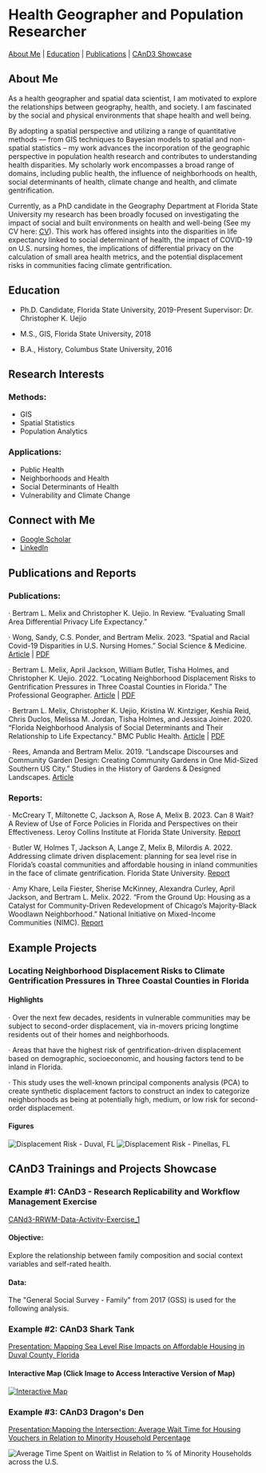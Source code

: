 # Health Geographer and Population Researcher

[About Me](#about-me) | [Education](#education) | [Publications](#publications-and-reports) | [CAnD3 Showcase](#cand3-trainings-and-projects-showcase)

## About Me
As a health geographer and spatial data scientist, I am motivated to explore the relationships between geography, health, and society. I am fascinated by the social and physical environments that shape health and well being. 

By adopting a spatial perspective and utilizing a range of quantitative methods — from GIS techniques to Bayesian models to spatial and non-spatial statistics – my work advances the incorporation of the geographic perspective in population health research and contributes to understanding health disparities. My scholarly work encompasses a broad range of domains, including public health, the influence of neighborhoods on health, social determinants of health, climate change and health, and climate gentrification.

Currently, as a PhD candidate in the Geography Department at Florida State University my research has been broadly focused on investigating the impact of social and built environments on health and well-being (See my CV here: [CV](image/CV1.pdf)). This work has offered insights into the disparities in life expectancy linked to social determinant of health, the impact of COVID-19 on U.S. nursing homes, the implications of differential privacy on the calculation of small area health metrics, and the potential displacement risks in communities facing climate gentrification.


## Education 
- Ph.D. Candidate, Florida State University, 2019-Present
  Supervisor: Dr. Christopher K. Uejio

- M.S., GIS, Florida State University, 2018

- B.A., History, Columbus State University, 2016


## Research Interests
### Methods: 
- GIS
- Spatial Statistics
- Population Analytics

### Applications: 
- Public Health
- Neighborhoods and Health
- Social Determinants of Health
- Vulnerability and Climate Change

## Connect with Me

- [Google Scholar](https://scholar.google.com/citations?user=RJfxNTQAAAAJ&hl=en)
- [LinkedIn](https://www.linkedin.com/in/bertram-melix-672a12160/)

## Publications and Reports

### Publications:

·     Bertram L. Melix and Christopher K. Uejio. In Review. “Evaluating Small Area Differential Privacy Life Expectancy.” 

·     Wong, Sandy, C.S. Ponder, and Bertram Melix. 2023. “Spatial and Racial Covid-19 Disparities in U.S. Nursing Homes.” Social Science & Medicine. [Article](https://www.ncbi.nlm.nih.gov/pmc/articles/PMC10080861/) | [PDF](https://github.com/blm17e/Portfolio/blob/main/image/Spatial%20and%20racial%20covid-19%20disparities%20in%20U.S.%20nursing%20homes.pdf)

·     Bertram L. Melix, April Jackson, William Butler, Tisha Holmes, and Christopher K. Uejio. 2022. “Locating Neighborhood Displacement Risks to Gentrification Pressures in Three Coastal Counties in Florida.” The Professional Geographer. [Article](https://www.tandfonline.com/doi/abs/10.1080/00330124.2022.2087695) | [PDF](https://github.com/blm17e/Portfolio/blob/main/image/Locating%20Neighborhood%20Displacement%20Risks%20to%20Climate%20Gentrification%20Pressures%20in%20Three%20Coastal%20Counties%20in%20Florida.pdf)

·     Bertram L. Melix, Christopher K. Uejio, Kristina W. Kintziger, Keshia Reid, Chris Duclos, Melissa M. Jordan, Tisha Holmes, and Jessica Joiner. 2020. “Florida Neighborhood Analysis of Social Determinants and Their Relationship to Life Expectancy.” BMC Public Health. [Article](https://link-springer-com.proxy.lib.fsu.edu/content/pdf/10.1186/s12889-020-08754-x.pdf) | [PDF](https://github.com/blm17e/Portfolio/blob/main/image/Florida%20neighborhood%20analysis%20of%20social%20determinants%20and%20their%20relationship%20to%20life%20expectancy.pdf)

·     Rees, Amanda and Bertram Melix. 2019. “Landscape Discourses and Community Garden Design: Creating Community Gardens in One Mid-Sized Southern US City.” Studies in the History of Gardens & Designed Landscapes. [Article](https://www.tandfonline.com/doi/abs/10.1080/14601176.2018.1512797)

### Reports:

·     McCreary T, Miltonette C, Jackson A, Rose A, Melix B. 2023. Can 8 Wait? A Review of Use of Force Policies in Florida and Perspectives on their Effectiveness. Leroy Collins Institute at Florida State University. [Report](https://lci.fsu.edu/wp-content/uploads/2023/06/22-LCI-011-Can-8-Wait-Full-Report_V3.pdf)

·     Butler W, Holmes T, Jackson A, Lange Z, Melix B, Milordis A. 2022. Addressing climate driven displacement: planning for sea level rise in Florida’s coastal communities and affordable housing in inland communities in the face of climate gentrification. Florida State University. [Report](https://lci.fsu.edu//wp-content/uploads/sites/28/2022/02/Butler-Jackson-Holmes-et-al.-2021-Final-LCI-Report-Climate-Gentrification-Updated-min.pdf)

·     Amy Khare, Leila Fiester, Sherise McKinney, Alexandra Curley, April Jackson, and Bertram L. Melix. 2022. “From the Ground Up: Housing as a Catalyst for Community-Driven Redevelopment of Chicago’s Majority-Black Woodlawn Neighborhood.” National Initiative on Mixed-Income Communities (NIMC). [Report](https://www.poah.org/sites/default/files/related-files/From_the_ground_up_brief.pdf)


## Example Projects

### Locating Neighborhood Displacement Risks to Climate Gentrification Pressures in Three Coastal Counties in Florida
#### Highlights
·    Over the next few decades, residents in vulnerable communities may be subject to second-order displacement, via in-movers pricing longtime residents out of their homes and neighborhoods.

·    Areas that have the highest risk of gentrification-driven displacement based on demographic, socioeconomic, and housing factors tend to be inland in Florida.

·    This study uses the well-known principal components analysis (PCA) to create synthetic displacement factors to construct an index to categorize neighborhoods as being at potentially high, medium, or low risk for second-order displacement.

#### Figures
![Displacement Risk - Duval, FL](image/DRI_Duval.jpg)
![Displacement Risk - Pinellas, FL](image/DRI_Pinellas.jpg)


## CAnD3 Trainings and Projects Showcase

### Example #1: CAnD3 - Research Replicability and Workflow Management Exercise

[CANd3-RRWM-Data-Activity-Exercise_1](https://github.com/blm17e/CAnD3-RRWM-Data-Activity-Exercise_1)

#### Objective:
Explore the relationship between family composition and social context variables and self-rated health. 

#### Data: 
The "General Social Survey - Family" from 2017 (GSS) is used for the following analysis. 


### Example #2: CAnD3 Shark Tank
[Presentation: Mapping Sea Level Rise Impacts on Affordable Housing in Duval County, Florida](/image/Shark_Tank_Visualization.pptx)

#### Interactive Map (Click Image to Access Interactive Version of Map)
[![Interactive Map](image/Rplot.jpeg)](https://storage.googleapis.com/duvalaffordablehousing/interactiveMap.html)


### Example #3: CAnD3 Dragon's Den 
[Presentation:Mapping the Intersection: Average Wait Time for Housing Vouchers in Relation to Minority Household Percentage](/image/Mapping_the_Intersection_Average_Wait_Time_for_Housing_Vouchers_in_Relation_to_Minority_Household_Percentage.pptx)

![Average Time Spent on Waitlist in Relation to % of Minority Households across the U.S.](image/FinalMap.jpg)


